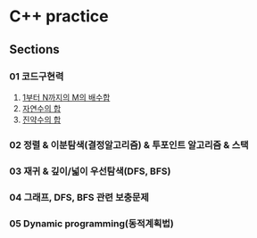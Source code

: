 # C++ practice

## Sections

### 01 코드구현력
1. [1부터 N까지의 M의 배수합](https://github.com/sjpark-dev/cpp-practice/blob/master/section01/problem01.cpp)
2. [자연수의 합](https://github.com/sjpark-dev/cpp-practice/blob/master/section01/problem02.cpp)
3. [진약수의 합](https://github.com/sjpark-dev/cpp-practice/blob/master/section01/problem03.cpp)

### 02 정렬 & 이분탐색(결정알고리즘) & 투포인트 알고리즘 & 스택

### 03 재귀 & 깊이/넓이 우선탐색(DFS, BFS)

### 04 그래프, DFS, BFS 관련 보충문제

### 05 Dynamic programming(동적계획법)
